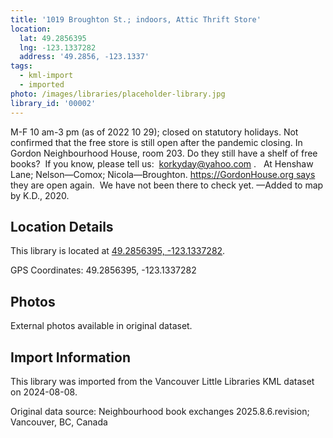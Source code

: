```yaml
---
title: '1019 Broughton St.; indoors, Attic Thrift Store'
location:
  lat: 49.2856395
  lng: -123.1337282
  address: '49.2856, -123.1337'
tags:
  - kml-import
  - imported
photo: /images/libraries/placeholder-library.jpg
library_id: '00002'
---
```

M-F 10 am-3 pm (as of 2022 10 29); 
closed on statutory holidays.
Not confirmed that the free store is still open after the pandemic closing.
In Gordon Neighbourhood House, room 203.
Do they still have a shelf of free books?  If you know, please tell us:  korkyday@yahoo.com .  
At Henshaw Lane; Nelson—Comox; 
Nicola—Broughton.
https://GordonHouse.org says they are open again.  We have not been there to check yet.
—Added to map by K.D., 2020.

## Location Details

This library is located at [49.2856395, -123.1337282](https://www.google.com/maps?q=49.2856395,-123.1337282).

GPS Coordinates: 49.2856395, -123.1337282

## Photos

External photos available in original dataset.

## Import Information

This library was imported from the Vancouver Little Libraries KML dataset on 2024-08-08.

Original data source: Neighbourhood book exchanges 2025.8.6.revision; Vancouver, BC, Canada
